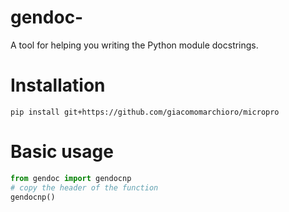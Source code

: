 # gendoc-
A tool for helping you writing the Python module docstrings.


# Installation 
  ```
  pip install git+https://github.com/giacomomarchioro/micropro
  ```
# Basic usage
  
  ```python
  from gendoc import gendocnp
  # copy the header of the function 
  gendocnp()
  ```

